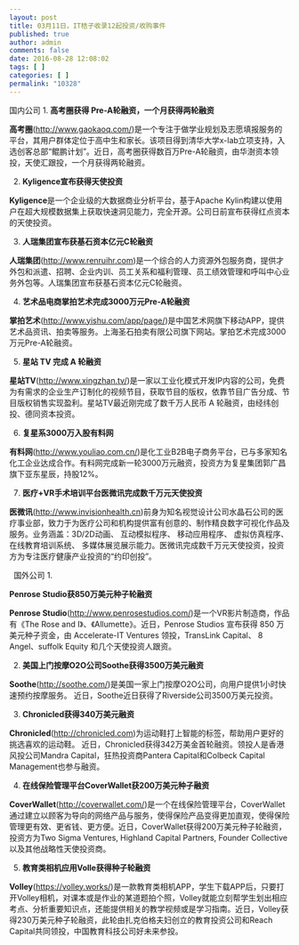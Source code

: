 ```yaml
---
layout: post
title: 03月11日，IT桔子收录12起投资/收购事件
published: true
author: admin
comments: false
date: 2016-08-28 12:08:02
tags: [ ]
categories: [ ]
permalink: "10328"
---
```

  国内公司    1. **高考圈获得 Pre-A轮融资，一个月获得两轮融资** 

**高考圈**(http://www.gaokaoq.com/)是一个专注于做学业规划及志愿填报服务的平台，其用户群体定位于高中生和家长。该项目得到清华大学x-lab立项支持，入选创客总部“鲲鹏计划”。近日，高考圈获得数百万Pre-A轮融资，由华澍资本领投，天使汇跟投，一个月获得两轮融资。

2. **Kyligence宣布获得天使投资**

**Kyligence**是一个企业级的大数据商业分析平台，基于Apache Kylin构建以使用户在超大规模数据集上获取快速洞见能力，完全开源。公司日前宣布获得红点资本的天使投资。

3. **人瑞集团宣布获基石资本亿元C轮融资**

**人瑞集团**(http://www.renruihr.com)是一个综合的人力资源外包服务商，提供才外包和派遣、招聘、企业内训、员工关系和福利管理、员工绩效管理和呼叫中心业务外包等。人瑞集团宣布获基石资本亿元C轮融资。

4. **艺术品电商掌拍艺术完成3000万元Pre-A轮融资**

**掌拍艺术**(http://www.yishu.com/app/page/)是中国艺术网旗下移动APP，提供艺术品资讯、拍卖等服务。上海圣石拍卖有限公司旗下网站。掌拍艺术完成3000万元Pre-A轮融资。

5. **星站 TV 完成 A 轮融资**

**星站TV**(http://www.xingzhan.tv/)是一家以工业化模式开发IP内容的公司，免费为有需求的企业生产订制化的视频节目，获取节目的版权，依靠节目广告分成、节目版权销售实现盈利。星站TV最近刚完成了数千万人民币 A 轮融资，由经纬创投、德同资本投资。

6. **复星系3000万入股有料网**

**有料网**(http://www.youliao.com.cn/)是化工业B2B电子商务平台，已与多家知名化工企业达成合作。有料网完成新一轮3000万元融资，投资方为复星集团郭广昌旗下亚东星辰，持股12%。

7. **医疗+VR手术培训平台医微讯完成数千万元天使投资**

**医微讯**(http://www.invisionhealth.cn)前身为知名视觉设计公司水晶石公司的医疗事业部，致力于为医疗公司和机构提供富有创意的、制作精良数字可视化作品及服务。业务涵盖：3D/2D动画、 互动模拟程序、 移动应用程序、 虚拟仿真程序、 在线教育培训系统、 多媒体展览展示能力。医微讯完成数千万元天使投资，投资方为专注医疗健康产业投资的“约印创投”。

&nbsp;  国外公司   1. 

**Penrose Studio获850万美元种子轮融资** 

**Penrose Studio**(http://www.penrosestudios.com/)是一个VR影片制造商，作品有《The Rose and I》、《Allumette》。近日，Penrose Studios 宣布获得 850 万美元种子资金，由 Accelerate-IT Ventures 领投，TransLink Capital、 8 Angel、suffolk Equity 和几个天使投资人跟资。

2. **美国上门按摩O2O公司Soothe获得3500万美元融资**

**Soothe**(http://soothe.com/)是美国一家上门按摩O2O公司，向用户提供1小时快速预约按摩服务。 近日，Soothe近日获得了Riverside公司3500万美元投资。

3. **Chronicled获得340万美元融资**

**Chronicled**(http://chronicled.com)为运动鞋打上智能的标签，帮助用户更好的挑选喜欢的运动鞋。 近日，Chronicled获得342万美金首轮融资。领投人是香港风投公司Mandra Capital，狂热投资商Pantera Capital和Colbeck Capital Management也参与融资。

4. **在线保险管理平台CoverWallet获200万美元种子融资**

**CoverWallet**(http://coverwallet.com/)是一个在线保险管理平台，CoverWallet通过建立以顾客为导向的网络产品与服务，使得保险产品变得更加直观，使得保险管理更有效、更省钱、更方便。近日，CoverWallet获得200万美元种子轮融资，投资方为Two Sigma Ventures, Highland Capital Partners, Founder Collective以及其他战略性天使投资商。

5. **教育类相机应用Volle获得种子轮融资**

**Volley**(https://volley.works/)是一款教育类相机APP，学生下载APP后，只要打开Volley相机，对课本或是作业的某道题拍个照，Volley就能立刻帮学生划出相应考点、分析重要知识点，还能提供相关的教学视频或是学习指南。近日，Volley获得230万美元种子轮融资，此轮由扎克伯格夫妇创立的教育投资公司和Reach Capital共同领投，中国教育科技公司好未来参投。 